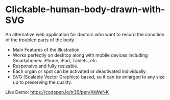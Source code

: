 # Clickable-human-body-drawn-with-SVG
An alternative web application for doctors who want to record the condition of the troubled parts of the body.

- Main Features of the Illustration
- Works perfectly on desktop along with mobile devices including Smartphones: iPhone, iPad, Tablets, etc.
- Responsive and fully resizable. 
- Each organ or spot can be activated or deactivated individually.
- SVG (Scalable Vector Graphics) based, so it can be enlarged to any size up to preserving the quality.

Live Demo: https://codepen.io/tr36/pen/XaWeNK